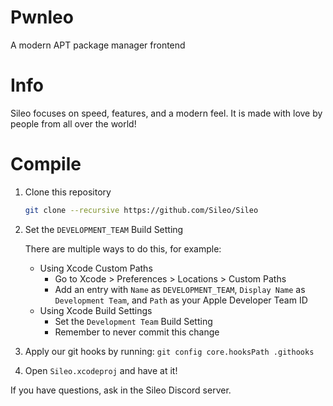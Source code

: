 # Pwnleo

A modern APT package manager frontend

# Info

Sileo focuses on speed, features, and a modern feel. It is made with love by people from all over the world!

# Compile

1. Clone this repository
    ```sh
    git clone --recursive https://github.com/Sileo/Sileo
    ```
2. Set the `DEVELOPMENT_TEAM` Build Setting
    
    There are multiple ways to do this, for example:
    
    * Using Xcode Custom Paths
        * Go to Xcode > Preferences > Locations > Custom Paths
        * Add an entry with `Name` as `DEVELOPMENT_TEAM`, `Display Name` as `Development Team`, and `Path` as your Apple Developer Team ID
    * Using Xcode Build Settings
        * Set the `Development Team` Build Setting
        * Remember to never commit this change
        
3. Apply our git hooks by running: `git config core.hooksPath .githooks`
4. Open `Sileo.xcodeproj` and have at it!

If you have questions, ask in the Sileo Discord server.


